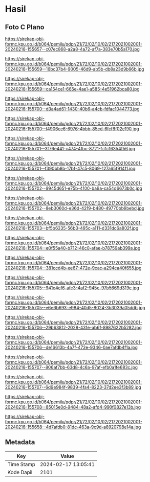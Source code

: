 # Hasil

## Foto C Plano

https://sirekap-obj-formc.kpu.go.id/b064/pemilu/pdpr/21/72/02/10/02/2172021002001-20240216-155657--c07ec868-a2a8-4a72-af7a-383e70b5a170.jpg

https://sirekap-obj-formc.kpu.go.id/b064/pemilu/pdpr/21/72/02/10/02/2172021002001-20240216-155659--16bc37b4-9005-46d9-ab5b-db8a23d9b66b.jpg

https://sirekap-obj-formc.kpu.go.id/b064/pemilu/pdpr/21/72/02/10/02/2172021002001-20240216-155659--ca154ce1-665e-4ae1-a585-4e51962bca80.jpg

https://sirekap-obj-formc.kpu.go.id/b064/pemilu/pdpr/21/72/02/10/02/2172021002001-20240216-155700--d3a4ad61-1430-40b6-a4cb-fdfac1044773.jpg

https://sirekap-obj-formc.kpu.go.id/b064/pemilu/pdpr/21/72/02/10/02/2172021002001-20240216-155700--f4906ce6-6976-4bbb-85cd-6fcf8f02e190.jpg

https://sirekap-obj-formc.kpu.go.id/b064/pemilu/pdpr/21/72/02/10/02/2172021002001-20240216-155701--3f76e441-c474-4fbc-8721-1c1c16354f56.jpg

https://sirekap-obj-formc.kpu.go.id/b064/pemilu/pdpr/21/72/02/10/02/2172021002001-20240216-155701--f390bb8b-17bf-47c5-8069-127a65f914f1.jpg

https://sirekap-obj-formc.kpu.go.id/b064/pemilu/pdpr/21/72/02/10/02/2172021002001-20240216-155702--9945d651-e75b-4100-ba9a-ca54d6673b0c.jpg

https://sirekap-obj-formc.kpu.go.id/b064/pemilu/pdpr/21/72/02/10/02/2172021002001-20240216-155702--8eb3060d-e36d-4219-b480-49770bb9bebd.jpg

https://sirekap-obj-formc.kpu.go.id/b064/pemilu/pdpr/21/72/02/10/02/2172021002001-20240216-155703--bf5b6335-56b3-495c-a111-d331dc6a802f.jpg

https://sirekap-obj-formc.kpu.go.id/b064/pemilu/pdpr/21/72/02/10/02/2172021002001-20240216-155704--e0f55a40-b712-46c0-afae-b78759ab399a.jpg

https://sirekap-obj-formc.kpu.go.id/b064/pemilu/pdpr/21/72/02/10/02/2172021002001-20240216-155704--381ccd4b-ee67-472e-9cac-a294ca40f655.jpg

https://sirekap-obj-formc.kpu.go.id/b064/pemilu/pdpr/21/72/02/10/02/2172021002001-20240216-155705--941e4cf6-afc3-4af2-945e-97b5669d319e.jpg

https://sirekap-obj-formc.kpu.go.id/b064/pemilu/pdpr/21/72/02/10/02/2172021002001-20240216-155705--e6e6b693-e984-40d5-8024-3b3039a05ddb.jpg

https://sirekap-obj-formc.kpu.go.id/b064/pemilu/pdpr/21/72/02/10/02/2172021002001-20240216-155706--29b63812-2028-431e-ab6f-8987622b5282.jpg

https://sirekap-obj-formc.kpu.go.id/b064/pemilu/pdpr/21/72/02/10/02/2172021002001-20240216-155706--de16613b-4a7f-472e-9346-0ae7afdb4f1a.jpg

https://sirekap-obj-formc.kpu.go.id/b064/pemilu/pdpr/21/72/02/10/02/2172021002001-20240216-155707--806af7bb-63d8-4c6a-97af-efb0a1fe683c.jpg

https://sirekap-obj-formc.kpu.go.id/b064/pemilu/pdpr/21/72/02/10/02/2172021002001-20240216-155707--6d9e984f-9839-4fa4-8223-37d2ee3f3b89.jpg

https://sirekap-obj-formc.kpu.go.id/b064/pemilu/pdpr/21/72/02/10/02/2172021002001-20240216-155708--85015e0d-9484-48a2-afd4-990f0827e13b.jpg

https://sirekap-obj-formc.kpu.go.id/b064/pemilu/pdpr/21/72/02/10/02/2172021002001-20240216-155658--4d7afdb0-81dc-463a-9c9d-a8920798e14a.jpg


## Metadata

| Key        | Value               |
| ---------- | ------------------- |
| Time Stamp | 2024-02-17 13:05:41 |
| Kode Dapil | 2101                |



